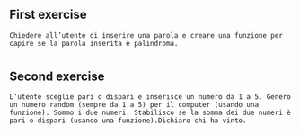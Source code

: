 ## First exercise 
    Chiedere all’utente di inserire una parola e creare una funzione per capire se la parola inserita è palindroma.
#
## Second exercise
    L’utente sceglie pari o dispari e inserisce un numero da 1 a 5. Genero un numero random (sempre da 1 a 5) per il computer (usando una funzione). Sommo i due numeri. Stabilisco se la somma dei due numeri è pari o dispari (usando una funzione).Dichiaro chi ha vinto.